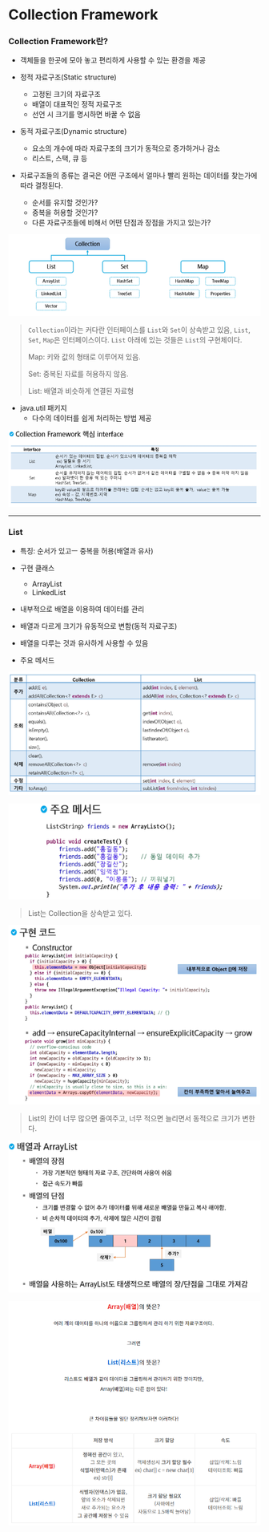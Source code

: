 # Collection Framework

### Collection Framework란?

- 객체들을 한곳에 모아 놓고 편리하게 사용할 수 있는 환경을 제공
- 정적 자료구조(Static structure)
  - 고정된 크기의 자료구조
  - 배열이 대표적인 정적 자료구조
  - 선언 시 크기를 명시하면 바꿀 수 없음
- 동적 자료구조(Dynamic structure)
  - 요소의 개수에 따라 자료구조의 크기가 동적으로 증가하거나 감소
  - 리스트, 스택, 큐 등

- 자료구조들의 종류는 결국은 어떤 구조에서 얼마나 빨리 원하는 데이터를 찾는가에 따라 결정된다.
  - 순서를 유지할 것인가?
  - 중복을 허용할 것인가?
  - 다른 자료구조들에 비해서 어떤 단점과 장점을 가지고 있는가?

![image-20221226225400622](assets/image-20221226225400622.png)

> `Collection`이라는 커다란 인터페이스를 `List`와 `Set`이 상속받고 있음, `List`, `Set`, `Map`은 인터페이스이다. `List` 아래에 있는 것들은 `List`의 구현체이다.
>
> Map: 키와 값의 형태로 이루어져 있음.
>
> Set: 중복된 자료를 허용하지 않음.
>
> List: 배열과 비슷하게 연결된 자료형

- java.util 패키지
  - 다수의 데이터를 쉽게 처리하는 방법 제공

![image-20221226225944239](assets/image-20221226225944239.png)

---

### List

- 특징: 순서가 있고ㅡ 중복을 허용(배열과 유사)
- 구현 클래스
  - ArrayList
  - LinkedList

- 내부적으로 배열을 이용하여 데이터를 관리
- 배열과 다르게 크기가 유동적으로 변함(동적 자료구조)
- 배열을 다루는 것과 유사하게 사용할 수 있음
- 주요 메서드

![image-20221226230550401](assets/image-20221226230550401.png)

![image-20221226230802159](assets/image-20221226230802159.png)

> List는 Collection을 상속받고 있다.

![image-20221226231142017](assets/image-20221226231142017.png)

> List의 칸이 너무 많으면 줄여주고, 너무 적으면 늘리면서 동적으로 크기가 변한다.

![image-20221226231242465](assets/image-20221226231242465.png)

![image-20221226232003555](assets/image-20221226232003555.png)